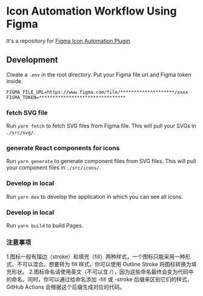 # Icon Automation Workflow Using Figma

It's a repository for [Figma Icon Automation Plugin](https://github.com/leadream/figma-icon-automation).

## Development
Create a `.env` in the root directory. Put your Figma file url and Figma token inside.

```
FIGMA_FILE_URL=https://www.figma.com/file/********************/xxxx
FIGMA_TOKEN=********************************
```

### fetch SVG file
Run `yarn fetch` to fetch SVG files from Figma file. This will pull your SVGs in `./src/svg/`.

### generate React components for icons
Run `yarn generate` to generate component files from SVG files. This will pull your component files in `./src/icons/`.

### Develop in local
Run `yarn dev` to develop the application in which you can see all icons.

### Develop in local
Run `yarn build` to build Pages.


### 注意事项
1.图标一般有描边（stroke）和填充（fill）两种样式，一个图标只能采用一种形式，不可以混合。想要转为 fill 样式，你可以使用 Outline Stroke 将图标转换为填充形状。
2.图标命名请使用英文（不可以含 /），因为这些命名最终会变为代码中的命名。同时，你可以通过给命名添加 -fill 或 -stroke 后缀来区别它们的样式，GitHub Actions 会根据这个后缀生成对应的代码。
